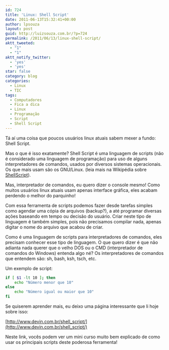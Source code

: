 ```yaml
---
id: 724
title: 'Linux: Shell Script'
date: 2011-06-13T15:32:41+00:00
author: lpsouza
layout: post
guid: http://luizsouza.com.br/?p=724
permalink: /2011/06/13/linux-shell-script/
aktt_tweeted:
  - "1"
  - "1"
aktt_notify_twitter:
  - 'yes'
  - 'yes'
star: false
category: blog
categories:
  - Linux
  - TIC
tags:
  - Computadores
  - Fica a dica
  - Linux
  - Programação
  - Script
  - Shell Script
---
```

Tá aí uma coisa que poucos usuários linux atuais sabem mexer a fundo: Shell Script.

Mas o que é isso exatamente? Shell Script é uma linguagem de scripts (não é considerado uma linguagem de programação) para uso de alguns interpretadores de comandos, usados por diversos sistemas operacionais. Os que mais usam são os GNU/Linux. (leia mais na Wikipédia sobre [ShellScript](http://pt.wikipedia.org/wiki/Shell_script)).

Mas, interpretador de comandos, eu quero dizer o console mesmo! Como muitos usuários linux atuais usam apenas interface gráfica, eles acabam perdendo o melhor do parquinho!

Com essa ferramenta de scripts podemos fazer desde tarefas simples como agendar uma cópia de arquivos (backup?), a até programar diversas ações baseando em tempo ou decisão do usuário. Criar neste tipo de linguagem é também simples, pois não precisamos compilar nada, apenas digitar o nome do arquivo que acabou de criar.

Como é uma linguagem de scripts para interpretadores de comandos, eles precisam conhecer esse tipo de linguagem. O que quero dizer é que não adianta nada querer que o velho DOS ou o CMD (interpretador de comandos do Windows) entenda algo né? Os interpretadores de comandos que entendem são: sh, bash, ksh, tsch, etc.

Um exemplo de script:

```bash
if [ $1 -lt 10 ]; then
    echo "Número menor que 10"
else
    echo "Número igual ou maior que 10"
fi
```

Se quiserem aprender mais, eu deixo uma página interessante que li hoje sobre isso:

[http://www.devin.com.br/shell_script/](http://www.devin.com.br/shell_script/)

Neste link, vocês podem ver um mini curso muito bem explicado de como usar os principais scripts deste poderosa ferramenta!

